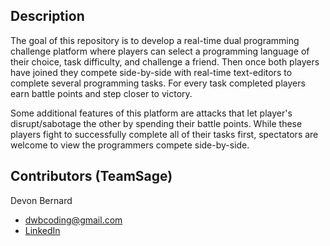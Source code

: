 ## Description
The goal of this repository is to develop a real-time dual programming challenge platform where players can select a programming language of their choice, task difficulty, and challenge a friend. Then once both players have joined they compete side-by-side with real-time text-editors to complete several programming tasks. For every task completed players earn battle points and step closer to victory.

Some additional features of this platform are attacks that let player's disrupt/sabotage the other by spending their battle points. While these players fight to successfully complete all of their tasks first, spectators are welcome to view the programmers compete side-by-side.

## Contributors (TeamSage)
Devon Bernard
* dwbcoding@gmail.com
* [LinkedIn](https://www.linkedin.com/in/devonbernard)
